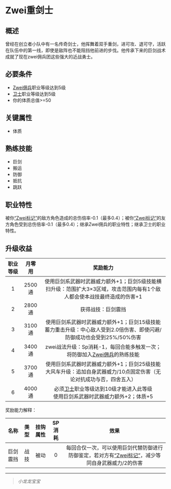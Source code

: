 # Zwei重剑士

## 概述

曾经在创立者小队中有一名传奇剑士，他挥舞着双手重剑，进可攻、退可守，活跃在队伍中的第一线，即使是敌阵也不能阻挡他前进的步伐。他传承下来的巨剑战术成就了现在zwei佣兵团这些强大的近战勇士。

## 必要条件

* <a href="../zwei-mercenary" target="_blank">Zwei佣兵</a>职业等级达到5级
* <a href="../../../basicJob/Guard" target="_blank">卫士</a>职业等级达到5级
* 你的体质总值>=50

## 关键属性

* 体质

## 熟练技能

* 巨剑
* 搬运
* 防御
* 抵抗
* 跳跃

## 职业特性

被你<a href="../../../../status/mark/#Zwei标记" target="_blank">“Zwei标记”</a>的敌方角色造成的总伤倍率-0.1（最多0.4）；被你<a href="../../../../status/mark/#Zwei标记" target="_blank">“Zwei标记”</a>的友方角色受到总伤倍率-0.1（最多0.4）；继承Zwei佣兵的职业特性；继承卫士的职业特性。

## 升级收益

职业等级|月零用|奖励能力
:--:|:--:|:--:
1|2500通|使用巨剑系武器时武器威力额外+1；巨剑5级技能横扫升级：范围扩大3×3区域，攻击范围内每有1个敌人都会使本战技最终造成的伤害+1
2|2800通|获得战技：巨剑震挡
3|3100通|使用巨剑系武器时武器威力额外+1；巨剑15级技能蓄力重击升级：中心敌人受到2.0倍伤害、即使闪避/防御成功也会受到25%/50%伤害
4|3400通|zwei战法升级：Sp消耗-1，每回合能多触发一次；将防御加入<a href="../zwei-mercenary" target="_blank">Zwei佣兵</a>的熟练技能
5|3700通|使用巨剑系武器时武器威力额外+1；巨剑25级技能大风车升级：追加自身武器威力/10点固定伤害（无论对抗成功与否，四舍五入）
6|4000通|必须<a href="../../../basicJob/Guard" target="_blank">卫士</a>职业等级达到10级才能进入此等级<br>使用巨剑系武器时武器威力额外+2；体质+5

奖励能力解释：

名称|类型|挂钩属性|SP消耗|效果
:--:|:--:|:--:|:--:|:--:
巨剑震挡|战技|被动|0|每回合仅一次，可以使用巨剑代替防御进行防御鉴定，若对方有<a href="../../../../status/mark/#Zwei标记" target="_blank">“Zwei标记”</a>，减少等同自身武器威力/2的伤害

---

> *小龙龙宝宝*